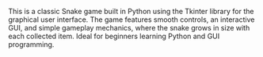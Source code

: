 This is a classic Snake game built in Python using the Tkinter library for the graphical user interface. The game features smooth controls, an interactive GUI, and simple gameplay mechanics, where the snake grows in size with each collected item. Ideal for beginners learning Python and GUI programming.

